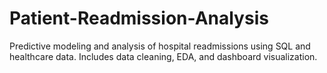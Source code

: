 # Patient-Readmission-Analysis
Predictive modeling and analysis of hospital readmissions using SQL and healthcare data. Includes data cleaning, EDA, and dashboard visualization.

